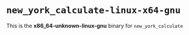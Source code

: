 # `new_york_calculate-linux-x64-gnu`

This is the **x86_64-unknown-linux-gnu** binary for `new_york_calculate`
